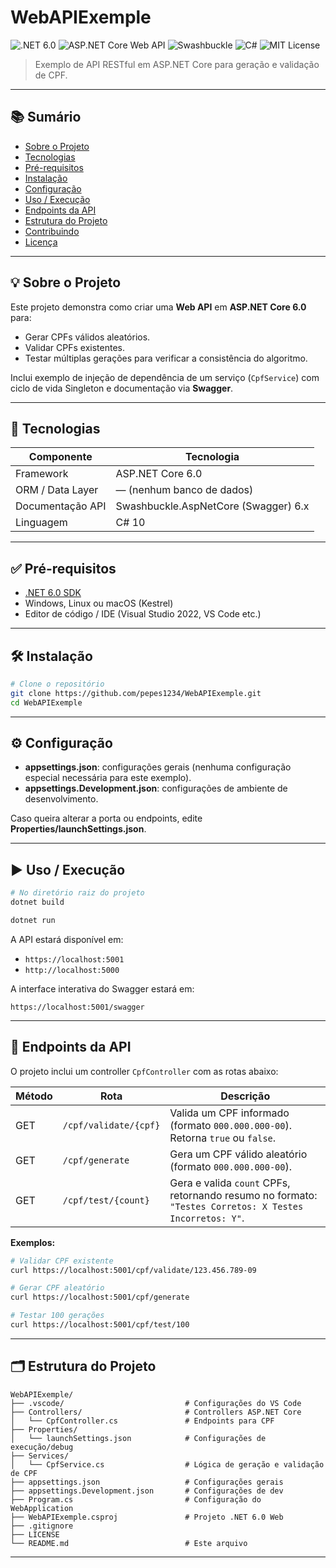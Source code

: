 # WebAPIExemple

![.NET 6.0](https://img.shields.io/badge/.NET-6.0-blue) ![ASP.NET Core Web API](https://img.shields.io/badge/ASP.NET%20Core-Web%20API-green) ![Swashbuckle](https://img.shields.io/badge/Swagger-API%20Docs-brightgreen) ![C#](https://img.shields.io/badge/Language-C%23-blueviolet) ![MIT License](https://img.shields.io/badge/License-MIT-lightgrey)

> Exemplo de API RESTful em ASP.NET Core para geração e validação de CPF.

---

## 📚 Sumário

- [Sobre o Projeto](#sobre-o-projeto)
- [Tecnologias](#tecnologias)
- [Pré-requisitos](#pré-requisitos)
- [Instalação](#instalação)
- [Configuração](#configuração)
- [Uso / Execução](#uso--execução)
- [Endpoints da API](#endpoints-da-api)
- [Estrutura do Projeto](#estrutura-do-projeto)
- [Contribuindo](#contribuindo)
- [Licença](#licença)

---

## 💡 Sobre o Projeto

Este projeto demonstra como criar uma **Web API** em **ASP.NET Core 6.0** para:

- Gerar CPFs válidos aleatórios.
- Validar CPFs existentes.
- Testar múltiplas gerações para verificar a consistência do algoritmo.

Inclui exemplo de injeção de dependência de um serviço (`CpfService`) com ciclo de vida Singleton e documentação via **Swagger**.

---

## 🚀 Tecnologias

| Componente         | Tecnologia                              |
|--------------------|-----------------------------------------|
| Framework          | ASP.NET Core 6.0                        |
| ORM / Data Layer   | — (nenhum banco de dados)               |
| Documentação API   | Swashbuckle.AspNetCore (Swagger) 6.x    |
| Linguagem          | C# 10                                   |

---

## ✅ Pré-requisitos

- [.NET 6.0 SDK](https://dotnet.microsoft.com/download/dotnet/6.0)
- Windows, Linux ou macOS (Kestrel)
- Editor de código / IDE (Visual Studio 2022, VS Code etc.)

---

## 🛠️ Instalação

```bash
# Clone o repositório
git clone https://github.com/pepes1234/WebAPIExemple.git
cd WebAPIExemple
```

---

## ⚙️ Configuração

- **appsettings.json**: configurações gerais (nenhuma configuração especial necessária para este exemplo).
- **appsettings.Development.json**: configurações de ambiente de desenvolvimento.

Caso queira alterar a porta ou endpoints, edite **Properties/launchSettings.json**.

---

## ▶️ Uso / Execução

```bash
# No diretório raiz do projeto
dotnet build

dotnet run
```

A API estará disponível em:

- `https://localhost:5001`
- `http://localhost:5000`

A interface interativa do Swagger estará em:

```
https://localhost:5001/swagger
```

---

## 📡 Endpoints da API

O projeto inclui um controller `CpfController` com as rotas abaixo:

| Método | Rota                     | Descrição                                       |
|--------|--------------------------|-------------------------------------------------|
| GET    | `/cpf/validate/{cpf}`    | Valida um CPF informado (formato `000.000.000-00`).<br>Retorna `true` ou `false`. |
| GET    | `/cpf/generate`          | Gera um CPF válido aleatório (formato `000.000.000-00`). |
| GET    | `/cpf/test/{count}`      | Gera e valida `count` CPFs, retornando resumo no formato:<br>`"Testes Corretos: X Testes Incorretos: Y"`. |

**Exemplos:**

```bash
# Validar CPF existente
curl https://localhost:5001/cpf/validate/123.456.789-09

# Gerar CPF aleatório
curl https://localhost:5001/cpf/generate

# Testar 100 gerações
curl https://localhost:5001/cpf/test/100
```

---

## 🗂️ Estrutura do Projeto

```plain
WebAPIExemple/
├── .vscode/                           # Configurações do VS Code
├── Controllers/                       # Controllers ASP.NET Core
│   └── CpfController.cs               # Endpoints para CPF
├── Properties/
│   └── launchSettings.json            # Configurações de execução/debug
├── Services/
│   └── CpfService.cs                  # Lógica de geração e validação de CPF
├── appsettings.json                   # Configurações gerais
├── appsettings.Development.json       # Configurações de dev
├── Program.cs                         # Configuração do WebApplication
├── WebAPIExemple.csproj               # Projeto .NET 6.0 Web
├── .gitignore
├── LICENSE
└── README.md                          # Este arquivo
```

---